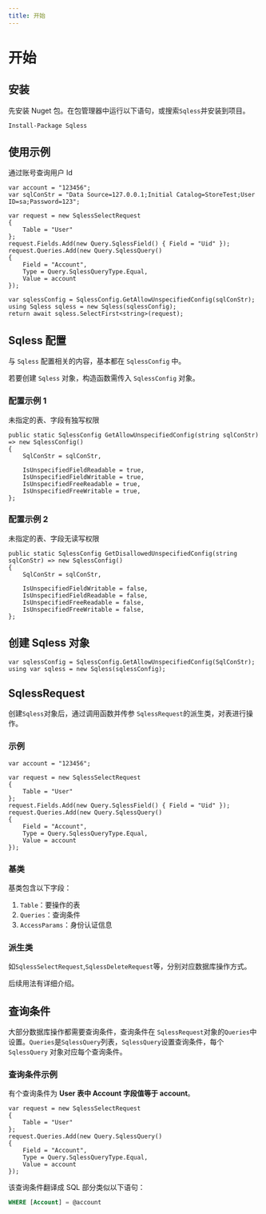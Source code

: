 ```yaml
---
title: 开始
---
```


# 开始

## 安装

先安装 Nuget 包。在包管理器中运行以下语句，或搜索`Sqless`并安装到项目。

```Shell
Install-Package Sqless
```

## 使用示例

通过账号查询用户 Id

```CSharp
var account = "123456";
var sqlConStr = "Data Source=127.0.0.1;Initial Catalog=StoreTest;User ID=sa;Password=123";

var request = new SqlessSelectRequest
{
    Table = "User"
};
request.Fields.Add(new Query.SqlessField() { Field = "Uid" });
request.Queries.Add(new Query.SqlessQuery()
{
    Field = "Account",
    Type = Query.SqlessQueryType.Equal,
    Value = account
});

var sqlessConfig = SqlessConfig.GetAllowUnspecifiedConfig(sqlConStr);
using Sqless sqless = new Sqless(sqlessConfig);
return await sqless.SelectFirst<string>(request);
```

## Sqless 配置

与 `Sqless` 配置相关的内容，基本都在 `SqlessConfig` 中。

若要创建 `Sqless` 对象，构造函数需传入 `SqlessConfig` 对象。

### 配置示例 1

未指定的表、字段有独写权限

```CSharp
public static SqlessConfig GetAllowUnspecifiedConfig(string sqlConStr) => new SqlessConfig()
{
    SqlConStr = sqlConStr,

    IsUnspecifiedFieldReadable = true,
    IsUnspecifiedFieldWritable = true,
    IsUnspecifiedFreeReadable = true,
    IsUnspecifiedFreeWritable = true,
};
```

### 配置示例 2

未指定的表、字段无读写权限

```CSharp
public static SqlessConfig GetDisallowedUnspecifiedConfig(string sqlConStr) => new SqlessConfig()
{
    SqlConStr = sqlConStr,

    IsUnspecifiedFieldWritable = false,
    IsUnspecifiedFieldReadable = false,
    IsUnspecifiedFreeReadable = false,
    IsUnspecifiedFreeWritable = false,
};
```

## 创建 Sqless 对象

```CSharp
var sqlessConfig = SqlessConfig.GetAllowUnspecifiedConfig(SqlConStr);
using var sqless = new Sqless(sqlessConfig);
```

## SqlessRequest

创建`Sqless`对象后，通过调用函数并传参 `SqlessRequest`的派生类，对表进行操作。

### 示例

```CSharp
var account = "123456";

var request = new SqlessSelectRequest
{
    Table = "User"
};
request.Fields.Add(new Query.SqlessField() { Field = "Uid" });
request.Queries.Add(new Query.SqlessQuery()
{
    Field = "Account",
    Type = Query.SqlessQueryType.Equal,
    Value = account
});
```

### 基类

基类包含以下字段：

1. `Table`：要操作的表
2. `Queries`：查询条件
3. `AccessParams`：身份认证信息

### 派生类

如`SqlessSelectRequest`,`SqlessDeleteRequest`等，分别对应数据库操作方式。

后续用法有详细介绍。

## 查询条件

大部分数据库操作都需要查询条件，查询条件在 `SqlessRequest`对象的`Queries`中设置。`Queries`是`SqlessQuery`列表，`SqlessQuery`设置查询条件，每个 `SqlessQuery` 对象对应每个查询条件。

### 查询条件示例

有个查询条件为 **User 表中 Account 字段值等于 account**。

```CSharp
var request = new SqlessSelectRequest
{
    Table = "User"
};
request.Queries.Add(new Query.SqlessQuery()
{
    Field = "Account",
    Type = Query.SqlessQueryType.Equal,
    Value = account
});
```

该查询条件翻译成 SQL 部分类似以下语句：

```SQL
WHERE [Account] = @account
```
